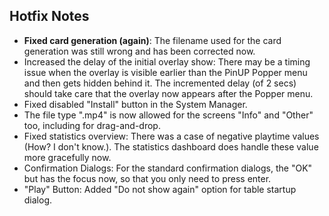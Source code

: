 ## Hotfix Notes

- **Fixed card generation (again)**: The filename used for the card generation was still wrong and has been corrected now.
- Increased the delay of the initial overlay show: There may be a timing issue when the overlay is visible earlier than the PinUP Popper menu and then gets hidden behind it. The incremented delay (of 2 secs) should take care that the overlay now appears after the Popper menu.
- Fixed disabled "Install" button in the System Manager.
- The file type ".mp4" is now allowed for the screens "Info" and "Other" too, including for drag-and-drop.
- Fixed statistics overview: There was a case of negative playtime values (How? I don't know.). The statistics dashboard does handle these value more gracefully now.
- Confirmation Dialogs: For the standard confirmation dialogs, the "OK" but has the focus now, so that you only need to press enter.
- "Play" Button: Added "Do not show again" option for table startup dialog.
